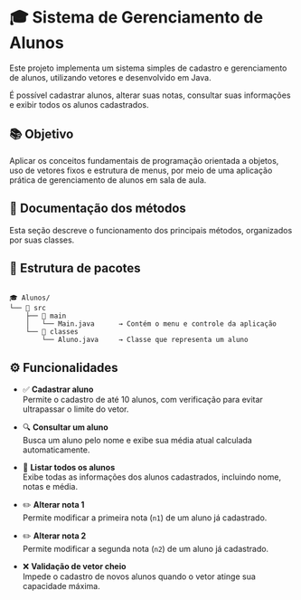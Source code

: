 # 🎓 Sistema de Gerenciamento de Alunos

Este projeto implementa um sistema simples de cadastro e gerenciamento de alunos, utilizando vetores e desenvolvido em Java.

É possível cadastrar alunos, alterar suas notas, consultar suas informações e exibir todos os alunos cadastrados.

## 📚 Objetivo

Aplicar os conceitos fundamentais de programação orientada a objetos, uso de vetores fixos e estrutura de menus, por meio de uma aplicação prática de gerenciamento de alunos em sala de aula.

## 📖 Documentação dos métodos

Esta seção descreve o funcionamento dos principais métodos, organizados por suas classes.

## 📁 Estrutura de pacotes
```

🎓 Alunos/
└── 📁 src
    ├── 📁 main
    │   └── Main.java      → Contém o menu e controle da aplicação
    └── 📁 classes
        └── Aluno.java     → Classe que representa um aluno

```
## ⚙️ Funcionalidades

- ✅ **Cadastrar aluno**  
  Permite o cadastro de até 10 alunos, com verificação para evitar ultrapassar o limite do vetor.

- 🔍 **Consultar um aluno**  
  Busca um aluno pelo nome e exibe sua média atual calculada automaticamente.

- 🧾 **Listar todos os alunos**  
  Exibe todas as informações dos alunos cadastrados, incluindo nome, notas e média.

- ✏️ **Alterar nota 1**  
  Permite modificar a primeira nota (`n1`) de um aluno já cadastrado.

- ✏️ **Alterar nota 2**  
  Permite modificar a segunda nota (`n2`) de um aluno já cadastrado.

- ❌ **Validação de vetor cheio**  
  Impede o cadastro de novos alunos quando o vetor atinge sua capacidade máxima.
